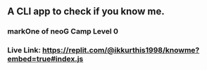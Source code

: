 ## A CLI app to check if you know me.

### markOne of neoG Camp Level 0
### Live Link: https://replit.com/@ikkurthis1998/knowme?embed=true#index.js
